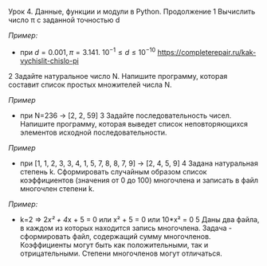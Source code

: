 Урок 4. Данные, функции и модули в Python. Продолжение
1 Вычислить число π c заданной точностью d

*Пример:* 

- при $d = 0.001, π = 3.141.$    $10^{-1} ≤ d ≤10^{-10}$
https://completerepair.ru/kak-vychislit-chislo-pi

2 Задайте натуральное число N. Напишите программу, которая составит список простых множителей числа N.

*Пример*

- при N=236     ->        [2, 2, 59]
3 Задайте последовательность чисел. Напишите программу, которая выведет список неповторяющихся элементов исходной последовательности.

*Пример*

- при [1, 1, 2, 3, 3, 4, 1, 5, 7, 8, 8, 7, 9]     ->        [2, 4, 5, 9]
4 Задана натуральная степень k. Сформировать случайным образом список коэффициентов (значения от 0 до 100) многочлена и записать в файл многочлен степени k.

*Пример:* 

- k=2 => 2*x² + 4*x + 5 = 0 или x² + 5 = 0 или 10*x² = 0
5 Даны два файла, в каждом из которых находится запись многочлена. Задача - сформировать файл, содержащий сумму многочленов.
Коэффициенты могут быть как положительными, так и отрицательными. Степени многочленов могут отличаться.